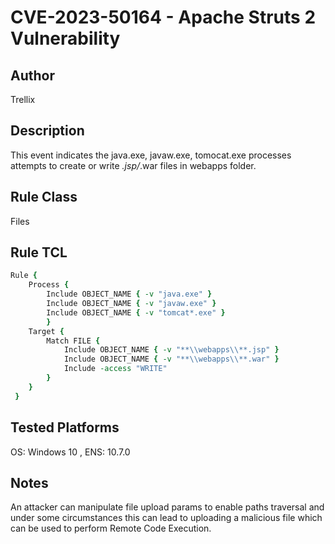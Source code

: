 # CVE-2023-50164 -  Apache Struts 2 Vulnerability

## Author
Trellix

## Description
This event indicates the java.exe, javaw.exe, tomocat.exe processes attempts to create or write *.jsp/*.war files in webapps folder.

## Rule Class 
Files

## Rule TCL
```tcl
Rule {
	Process {
        Include OBJECT_NAME { -v "java.exe" }
        Include OBJECT_NAME { -v "javaw.exe" }
        Include OBJECT_NAME { -v "tomcat*.exe" }
        }
    Target {
        Match FILE {
            Include OBJECT_NAME { -v "**\\webapps\\**.jsp" }
            Include OBJECT_NAME { -v "**\\webapps\\**.war" }
            Include -access "WRITE"
        }
    }
 }
```

## Tested Platforms
OS: Windows 10 , ENS: 10.7.0

## Notes
An attacker can manipulate file upload params to enable paths traversal and under some circumstances this can lead to uploading a malicious file which can be used to perform Remote Code Execution.